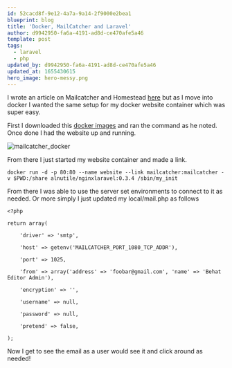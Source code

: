 ```yaml
---
id: 52cacd8f-9e12-4a7a-9a14-2f9000e2bea1
blueprint: blog
title: 'Docker, MailCatcher and Laravel'
author: d9942950-fa6a-4191-ad8d-ce470afe5a46
template: post
tags:
  - laravel
  - php
updated_by: d9942950-fa6a-4191-ad8d-ce470afe5a46
updated_at: 1655430615
hero_image: hero-messy.png
---
```

I wrote an article on Mailcatcher and Homestead [here](http://www.alfrednutile.info/posts/93) but as I move into docker I wanted the same setup for my docker website container which was super easy.

First I downloaded this [docker images](https://registry.hub.docker.com/u/schickling/mailcatcher/) and ran the command as he noted. Once done I had the website up and running.

![mailcatcher_docker](https://dl.dropboxusercontent.com/s/w1mxwcw8129raxg/docker_behat.png?dl=0)

From there I just started my website container and made a link.

~~~
docker run -d -p 80:80 --name website --link mailcatcher:mailcatcher -v $PWD:/share alnutile/nginxlaravel:0.3.4 /sbin/my_init
~~~


From there I was able to use the server set environments to connect to it as needed. Or more simply I just updated my local/mail.php as follows

~~~
<?php

return array(

	'driver' => 'smtp',

	'host' => getenv('MAILCATCHER_PORT_1080_TCP_ADDR'),

	'port' => 1025,

	'from' => array('address' => 'foobar@gmail.com', 'name' => 'Behat Editor Admin'),

	'encryption' => '',

	'username' => null,

	'password' => null,

	'pretend' => false,

);

~~~

Now I get to see the email as a user would see it and click around as needed!

